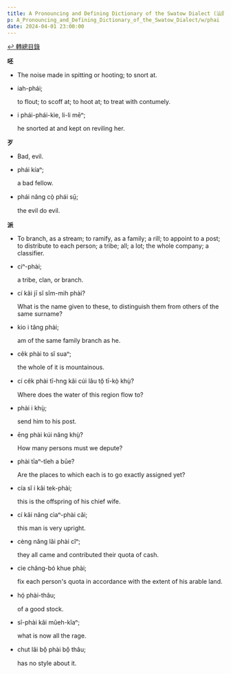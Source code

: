 ```yaml
---
title: A Pronouncing and Defining Dictionary of the Swatow Dialect (汕頭方言音義字典) / phai
p: A_Pronouncing_and_Defining_Dictionary_of_the_Swatow_Dialect/w/phai
date: 2024-04-01 23:00:00
---
```


[↩️ 轉總目錄](/A_Pronouncing_and_Defining_Dictionary_of_the_Swatow_Dialect)


**呸**
- The noise made in spitting or hooting; to snort at.

- iah-phái;

  to flout; to scoff at; to hoot at; to treat with contumely.

- i phái-phái-kìe, li-li mēⁿ;

  he snorted at and kept on reviling her.

**歹**
- Bad, evil.

- phái kíaⁿ;

  a bad fellow.

- phái nâng cò̤ phái sṳ̄;

  the evil do evil.

**派**
- To branch, as a stream; to ramify, as a family; a  rill; to appoint to a post; to distribute to each person; a tribe; all; a lot; the whole company; a classifier.

- ciⁿ-phài;

  a tribe, clan, or branch.

- cí kâi jī sĭ sĭm-mih phài?

  What is the name given to these, to distinguish them from others of the same surname?

- kio i tâng phài;

  am of the same family branch as he.

- cêk phài to sĭ suaⁿ;

  the whole of it is mountainous.

- cí cêk phài tī-hng kâi cúi lâu tŏ̤ tī-kò̤ khṳ̀?

  Where does the water of this region flow to?

- phài i khṳ̀;

  send him to his post.

- ēng phài kúi nâng khṳ̀?

  How many persons must we depute?

- phài tīaⁿ-tîeh a būe?

  Are the places to which each is to go exactly assigned yet?

- cía sĭ i kâi tek-phài;

  this is the offspring of his chief wife.

- cí kâi nâng cìaⁿ-phài căi;

  this man is very upright.

- cèng nâng lâi phài cîⁿ;

  they all came and contributed their quota of cash.

- cìe châng-bó khue phài;

  fix each person's quota in accordance with the extent of his arable land.

- hó̤ phài-thâu;

  of a good stock.

- sî-phài kâi mûeh-kĭaⁿ;

  what is now all the rage.

- chut lâi bô̤ phài bô̤ thâu;

  has no style about it.
